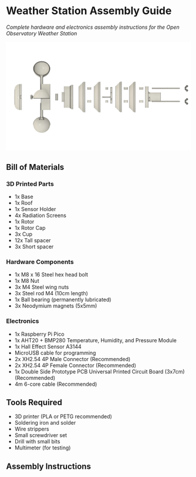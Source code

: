 # Weather Station Assembly Guide

*Complete hardware and electronics assembly instructions for the Open Observatory Weather Station*

![ROTSE Weather Station Exploded View](../images/side-exploded.png)

## Bill of Materials

### 3D Printed Parts
- 1x Base
- 1x Roof  
- 1x Sensor Holder
- 4x Radiation Screens
- 1x Rotor
- 1x Rotor Cap
- 3x Cup 
- 12x Tall spacer
- 3x Short spacer

### Hardware Components
- 1x M8 x 16 Steel hex head bolt
- 1x M8 Nut
- 3x M4 Steel wing nuts
- 3x Steel rod M4 (10cm length)
- 1x Ball bearing (permanently lubricated)
- 3x Neodymium magnets (5x5mm)

### Electronics
- 1x Raspberry Pi Pico
- 1x AHT20 + BMP280 Temperature, Humidity, and Pressure Module
- 1x Hall Effect Sensor A3144 
- MicroUSB cable for programming
- 2x XH2.54 4P Male Connector (Recommended)
- 2x XH2.54 4P Female Connector (Recommended)
- 1x Double Side Prototype PCB Universal Printed Circuit Board (3x7cm) (Recommended)
- 4m 6-core cable (Recommended)

## Tools Required
- 3D printer (PLA or PETG recommended)
- Soldering iron and solder
- Wire strippers
- Small screwdriver set
- Drill with small bits
- Multimeter (for testing)

## Assembly Instructions
